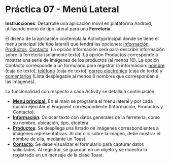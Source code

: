 # Práctica 07 - Menú Lateral

**Instrucciones**: Desarrolle una aplicación móvil en plataforma Android, utilizando menú de tipo lateral para una **Ferretería**.

El diseño de la aplicación contempla la Activityprincipal donde se tiene el menú principal (de tipo lateral) que tendrá las opciones: <u>Información</u>, <u>Productos</u>, <u>Contacto</u>. La opción Información será para describir información sobre la ferretería (solamente texto). La opción Productos  corresponde a mostrar una serie de imágenes de los productos (al menos 10). La opción Contacto corresponde a un formulario para registrar la información: <u>nombre</u> (caja de texto), <u>teléfono</u> (caja de texto), <u>correo electrónico</u> (caja de texto) y <u>comentarios</u> (Lista desplegable al menos 6 nombres que correspondan a las imágenes).

La funcionalidad con respecto a cada Activity se detalla a continuación:
* **<u>Menú principal.</u>** En el main se programa el menú lateral y por cada opción ejecutar el Fragment correspondiente (Información, Productos y Contacto).
* **<u>Información</u>**. Colocar texto con datos generales de la ferretería, como su nombre, ubicación, tipo, etcétera.
* **<u>Productos</u>**: Se despliega una listado de imágenes correspondientes a imágenes representativas. Al dar clic sobre la imagen, debe mostrar el nombre de ella, mediante un Toast.
* **<u>Contacto</u>**: Se debe visualizar el formulario para capturar datos solicitados. Al registrar, se guardan en un objeto y se muestra lo registrado en un mensaje de la clase Toast.
